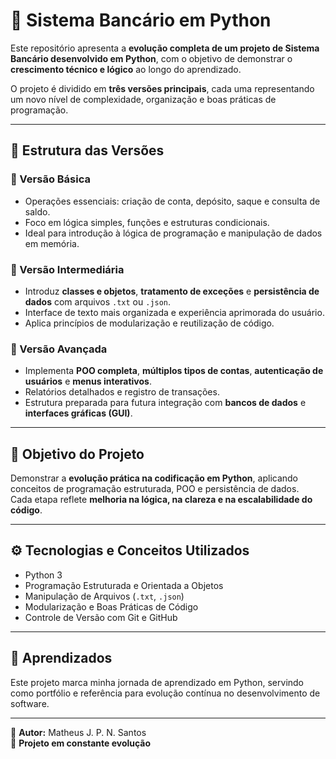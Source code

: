 # 🏦 Sistema Bancário em Python  

Este repositório apresenta a **evolução completa de um projeto de Sistema Bancário desenvolvido em Python**, com o objetivo de demonstrar o **crescimento técnico e lógico** ao longo do aprendizado.  

O projeto é dividido em **três versões principais**, cada uma representando um novo nível de complexidade, organização e boas práticas de programação.

---

## 📘 Estrutura das Versões  

### 🔹 Versão Básica  
- Operações essenciais: criação de conta, depósito, saque e consulta de saldo.  
- Foco em lógica simples, funções e estruturas condicionais.  
- Ideal para introdução à lógica de programação e manipulação de dados em memória.  

### 🔸 Versão Intermediária  
- Introduz **classes e objetos**, **tratamento de exceções** e **persistência de dados** com arquivos `.txt` ou `.json`.  
- Interface de texto mais organizada e experiência aprimorada do usuário.  
- Aplica princípios de modularização e reutilização de código.  

### 🔺 Versão Avançada  
- Implementa **POO completa**, **múltiplos tipos de contas**, **autenticação de usuários** e **menus interativos**.  
- Relatórios detalhados e registro de transações.  
- Estrutura preparada para futura integração com **bancos de dados** e **interfaces gráficas (GUI)**.  

---

## 🧠 Objetivo do Projeto  
Demonstrar a **evolução prática na codificação em Python**, aplicando conceitos de programação estruturada, POO e persistência de dados.  
Cada etapa reflete **melhoria na lógica, na clareza e na escalabilidade do código**.  

---

## ⚙️ Tecnologias e Conceitos Utilizados  
- Python 3  
- Programação Estruturada e Orientada a Objetos  
- Manipulação de Arquivos (`.txt`, `.json`)  
- Modularização e Boas Práticas de Código  
- Controle de Versão com Git e GitHub  

---

## 🚀 Aprendizados  
Este projeto marca minha jornada de aprendizado em Python, servindo como portfólio e referência para evolução contínua no desenvolvimento de software.  

---

👤 **Autor:** Matheus J. P. N. Santos  
📅 **Projeto em constante evolução**
